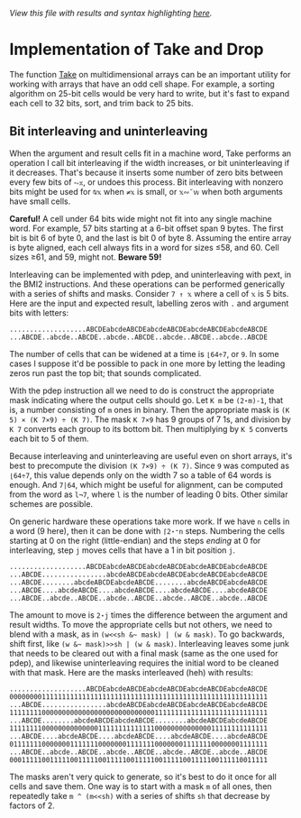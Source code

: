 *View this file with results and syntax highlighting [here](https://mlochbaum.github.io/BQN/implementation/primitive/take.html).*

# Implementation of Take and Drop

The function [Take](../../doc/take.md) on multidimensional arrays can be an important utility for working with arrays that have an odd cell shape. For example, a sorting algorithm on 25-bit cells would be very hard to write, but it's fast to expand each cell to 32 bits, sort, and trim back to 25 bits.

## Bit interleaving and uninterleaving

When the argument and result cells fit in a machine word, Take performs an operation I call bit interleaving if the width increases, or bit uninterleaving if it decreases. That's because it inserts some number of zero bits between every few bits of `⥊𝕩`, or undoes this process. Bit interleaving with nonzero bits might be used for `⍉𝕩` when `≠𝕩` is small, or `𝕩∾˘𝕨` when both arguments have small cells.

**Careful!** A cell under 64 bits wide might not fit into any single machine word. For example, 57 bits starting at a 6-bit offset span 9 bytes. The first bit is bit 6 of byte 0, and the last is bit 0 of byte 8. Assuming the entire array is byte aligned, each cell always fits in a word for sizes ≤58, and 60. Cell sizes ≥61, and 59, might not. **Beware 59!**

Interleaving can be implemented with pdep, and uninterleaving with pext, in the BMI2 instructions. And these operations can be performed generically with a series of shifts and masks. Consider `7 ↑ 𝕩` where a cell of `𝕩` is 5 bits. Here are the input and expected result, labelling zeros with `.` and argument bits with letters:

    ...................ABCDEabcdeABCDEabcdeABCDEabcdeABCDEabcdeABCDE
    ...ABCDE..abcde..ABCDE..abcde..ABCDE..abcde..ABCDE..abcde..ABCDE

The number of cells that can be widened at a time is `⌊64÷7`, or `9`. In some cases I suppose it'd be possible to pack in one more by letting the leading zeros run past the top bit; that sounds complicated.

With the pdep instruction all we need to do is construct the appropriate mask indicating where the output cells should go. Let `K m` be `(2⋆m)-1`, that is, a number consisting of `m` ones in binary. Then the appropriate mask is `(K 5) × (K 7×9) ÷ (K 7)`. The mask `K 7×9` has 9 groups of 7 1s, and division by `K 7` converts each group to its bottom bit. Then multiplying by `K 5` converts each bit to 5 of them.

Because interleaving and uninterleaving are useful even on short arrays, it's best to precompute the division `(K 7×9) ÷ (K 7)`. Since `9` was computed as `⌊64÷7`, this value depends only on the width 7 so a table of 64 words is enough. And `7|64`, which might be useful for alignment, can be computed from the word as `l¬7`, where `l` is the number of leading 0 bits. Other similar schemes are possible.

On generic hardware these operations take more work. If we have `n` cells in a word (9 here), then it can be done with `⌈2⋆⁼n` steps. Numbering the cells starting at 0 on the right (little-endian) and the steps _ending_ at 0 for interleaving, step `j` moves cells that have a 1 in bit position `j`.

    ...................ABCDEabcdeABCDEabcdeABCDEabcdeABCDEabcdeABCDE
    ...ABCDE................abcdeABCDEabcdeABCDEabcdeABCDEabcdeABCDE
    ...ABCDE........abcdeABCDEabcdeABCDE........abcdeABCDEabcdeABCDE
    ...ABCDE....abcdeABCDE....abcdeABCDE....abcdeABCDE....abcdeABCDE
    ...ABCDE..abcde..ABCDE..abcde..ABCDE..abcde..ABCDE..abcde..ABCDE

The amount to move is `2⋆j` times the difference between the argument and result widths. To move the appropriate cells but not others, we need to blend with a mask, as in `(w<<sh &~ mask) | (w & mask)`. To go backwards, shift first, like `(w &~ mask)>>sh | (w & mask)`. Interleaving leaves some junk that needs to be cleared out with a final mask (same as the one used for pdep), and likewise uninterleaving requires the initial word to be cleaned with that mask. Here are the masks interleaved (heh) with results:

    ...................ABCDEabcdeABCDEabcdeABCDEabcdeABCDEabcdeABCDE
    0000000011111111111111111111111111111111111111111111111111111111
    ...ABCDE................abcdeABCDEabcdeABCDEabcdeABCDEabcdeABCDE
    1111111100000000000000000000000000001111111111111111111111111111
    ...ABCDE........abcdeABCDEabcdeABCDE........abcdeABCDEabcdeABCDE
    1111111100000000000000111111111111110000000000000011111111111111
    ...ABCDE....abcdeABCDE....abcdeABCDE....abcdeABCDE....abcdeABCDE
    0111111100000001111111000000011111110000000111111100000001111111
    ...ABCDE..abcde..ABCDE..abcde..ABCDE..abcde..ABCDE..abcde..ABCDE
    0001111100111110011111001111100111110011111001111100111110011111

The masks aren't very quick to generate, so it's best to do it once for all cells and save them. One way is to start with a mask `m` of all ones, then repeatedly take `m ^ (m<<sh)` with a series of shifts `sh` that decrease by factors of 2.
